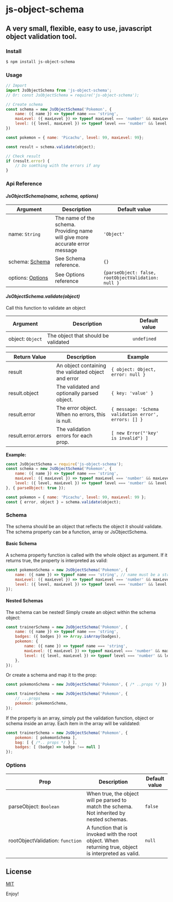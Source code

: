 # js-object-schema
## A very small, flexible, easy to use, javascript object validation tool.

### Install
```bash
$ npm install js-object-schema
```

### Usage
```javascript
// Import  
import JsObjectSchema from 'js-object-schema';
// Or: const JsObjectSchema = require('js-object-schema');

// Create schema
const schema = new JsObjectSchema('Pokemon', {
    name: ({ name }) => typeof name === 'string', 
    maxLevel: ({ maxLevel }) => typeof maxLevel === 'number' && maxLevel > 0,
    level: ({ level, maxLevel }) => typeof level === 'number' && level <= maxLevel
})

const pokemon = { name: 'Picachu', level: 99, maxLevel: 99};

const result = schema.validate(object);

// Check result
if (result.error) {
    // Do somthing with the errors if any
}
```
### Api Reference
#### _JsObjectSchema(name, schema, options)_
| Argument                          | Description                                                                  | Default value                                       |
|-----------------------------------|------------------------------------------------------------------------------|-----------------------------------------------------|
| name:&nbsp;`String`               | The name of the schema. Providing name will give more accurate error message | `'Object'`                                          |
| schema:&nbsp;[Schema](#Schema)    | See Schema reference.                                                        | `{}`                                                |
| options:&nbsp;[Options](#Options) | See Options reference                                                        | `{parseObject: false, rootObjectValidation: null }` |

#### _JsObjectSchema.validate(object)_
Call this function to validate an object 

| Argument           | Description                         | Default value |
|--------------------|-------------------------------------|---------------|
| object:&nbsp;`Object` | The object that should be validated | `undefined`   |

| Return Value        | Description                                          | Example                                              |
|---------------------|------------------------------------------------------|------------------------------------------------------|
| result              | An object containing the validated object and error  | `{ object: Object, error: null }`                    |
| result.object       | The validated and optionally parsed object.          | `{ key: 'value' }`                                   |
| result.error        | The error object. When no errors, this is null.      | `{ message: 'Schema validation error', errors: [] }` |
| result.error.errors | The validation errors for each prop.                 | `[ new Error("'key' is invalid") ]`                  |

**Example:**
```javascript
const JsObjectSchema = require('js-object-schema');
const schema = new JsObjectSchema('Pokemon', {
    name: ({ name }) => typeof name === 'string', 
    maxLevel: ({ maxLevel }) => typeof maxLevel === 'number' && maxLevel > 0,
    level: ({ level, maxLevel }) => typeof level === 'number' && level <= maxLevel
}, { parseObject: true });

const pokemon = { name: 'Picachu', level: 99, maxLevel: 99 };
const { error, object } = schema.validate(object);
```

### Schema
The schema should be an object that reflects the object it should validate. The schema property can be a function, array or JsObjectSchema.

#### Basic Schema
A schema property function is called with the whole object as argument. If it returns true, the property is interpreted as valid:
```javascript
const pokemonSchema = new JsObjectSchema('Pokemon', {
    name: ({ name }) => typeof name === 'string', // name must be a string 
    maxLevel: ({ maxLevel }) => typeof maxLevel === 'number' && maxLevel > 0, // maxLevel must be a number grater than 0
    level: ({ level, maxLevel }) => typeof level === 'number' && level <= maxLevel // level must be a number lesser than or equal to maxLevel
});
```

#### Nested Schemas
The schema can be nested! Simply create an object within the schema object:
```javascript
const trainerSchema = new JsObjectSchema('Pokemon', {
    name: ({ name }) => typeof name === 'string',
    badges: ({ badges }) => Array.isArray(badges),
    pokemon: {
        name: ({ name }) => typeof name === 'string',
        maxLevel: ({ maxLevel }) => typeof maxLevel === 'number' && maxLevel > 0,
        level: ({ level, maxLevel }) => typeof level === 'number' && level <= maxLevel
    },
});
```
Or create a schema and map it to the prop:
```javascript
const pokemonSchema = new JsObjectSchema('Pokemon', { /* ..props */ });

const trainerSchema = new JsObjectSchema('Pokemon', {
    // ...props
    pokemon: pokemonSchema,
});
```
If the property is an array, simply put the validation function, object or schema inside an array. Each item in the array will be validated:
```javascript
const trainerSchema = new JsObjectSchema('Pokemon', {
    pokemon: [ pokemonSchema ],
    bag: [ { /*.. props */ } ],
    badges: [ (badge) => badge !== null ]
});
```
### Options
| Prop                                  | Description                                                                                           | Default value |
|---------------------------------------|-------------------------------------------------------------------------------------------------------|---------------|
| parseObject:&nbsp;`Boolean`           | When true, the object will pe parsed to match the schema. Not inherited by nested schemas.            | `false`       |
| rootObjectValidation:&nbsp;`function` | A function that is invoked with the root object. When returning true, object is interpreted as valid. | `null`        |

## License
[MIT](./LICENSE)

Enjoy!

